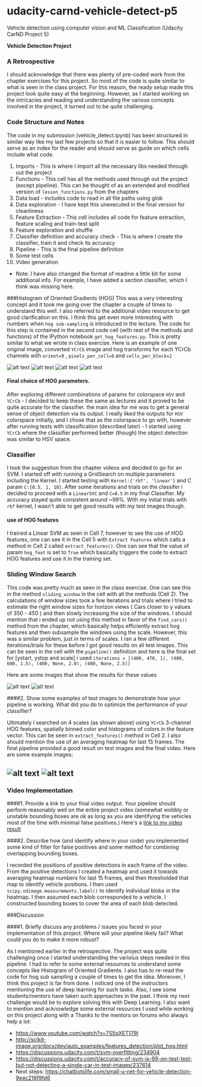 # udacity-carnd-vehicle-detect-p5
Vehicle detection using computer vision and ML Classification (Udacity CarND Project 5)



**Vehicle Detection Project**

[//]: # (Image References)
[image1]: ./sample_images/pipeline_1.png "pipeline1"
[image2]: ./sample_images/pipeline_4.png "pipeline4"
[image3]: ./sample_images/pipeline_5.png "pipeline5"
[image4]: ./sample_images/pipeline_6.png "pipeline6"
[image5]: ./sample_images/ycr_orig.png "ycr_orig"
[image6]: ./sample_images/ycr_hog0.png "ycr_h0"
[image7]: ./sample_images/ycr_hog1.png "ycr_h1"
[image8]: ./sample_images/ycr_hog2.png "ycr_h2"
[video1]: ./output.mp4 "video"

### A Retrospective
I should acknowledge that there was plenty of pre-coded work from the chapter exercises for this project. So most of the code is quite similar to what is seen in the class project. For this reason, the ready setup made this project look quite easy at the beginning. However, as I started working on the intricacies and reading and understanding the various concepts involved in the project, it turned out to be quite challenging.

### Code Structure and Notes
The code in my submission (vehicle_detect.ipynb) has been structured in similar way like my last few projects so that it is easier to follow. This should serve as an index for the reader and should serve as guide on which cells include what code.
1. Imports -  This is where I import all the necessary libs needed through out the project
2. Functions - This cell has all the methods used through out the project (except pipeline). This can be thought of as an extended and modified version of `lesson_functions.py` from the chapters
3. Data load - includes code to read in all file paths using glob
4. Data exploration - I have kept this unexecuted in the final version for cleanliness
5. Feature Extraction - This cell includes all code for feature extraction, feature scaling and train-test split
6. Feature exploration and shuffle
7. Classifier definition and accuracy check - This is where I create the classifier, train it and check its accuracy
8. Pipeline - This is the final pipeline definition
9. Some test cells
10. Video generation
* Note: I have also changed the format of readme a little bit for some additional info. For example, I have added a section classifier, which I think was missing here.

###Histogram of Oriented Gradients (HOG)
This was a very interesting concept and it took me going over the chapter a couple of times to understand this well. I also referred to the additional video resource to get good clarification on this. I think this get even more interesting with numbers when `hog sub-sampling` is introduced in the lecture.
The code for this step is contained in the second code cell (with rest of the methods and functions) of the IPython notebook  `get_hog_features.py`.  This is pretty similar to what we wrote in class exercise.
Here is an example of one original image, converted `YCrCb` image and hog transforms for each YCrCb channels with `orient=9` , `pixels_per_cell=8` and `cells_per_block=2`

![alt text][image5]
![alt text][image6]
![alt text][image7]
![alt text][image8]

#### Final choice of HOG parameters.
After exploring different combinations of params for colorspace `HSV` and `YCrCb` - I decided to keep these the same as lectures and it proved to be quite accurate for the classifier. the main idea for me was to get a general sense of object detection via its output.
I really liked the outputs for `HSV` colorspace initially, and I chose that as the colorspace to go with, however after running tests with classification (described later) - I started using `YCrCb` where the classifier performed better (though) the object detection was similar to HSV space.

### Classifier
I took the suggestion from the chapter videos and decided to go for an SVM. I started off with running a GridSearch on multiple parameters including the Kernel. I started testing with `Kernel:{'rbf', 'linear'}` and C param `C:{0.5, 1, 10}`. After some iterations and trials on the classifer i decided to proceed with a `LinearSVC` and `C=0.5` in my final Classifier. My accuracy stayed quite consistent around ~99%. With my initial trials with `rbf` kernel, I wasn't able to get good results with my test images though.

#### use of HOG features
I trained a Linear SVM as seen in Cell 7, however to see the use of HOG features, one can see it in the Cell 5 with `Extract Features` which calls a method in Cell 2 called `extract_features()`. One can see that the value of param `hog_feat` is set to `True` which basically triggers the code to extract HOG features and use it in the training set.

### Sliding Window Search
This code was pretty much as seen in the class exercise. One can see this in the method `sliding_window` in the cell with all the methods (Cell 2). The calculations of window sizes took a few iterations and trials where I tried to estimate the right window sizes for horizon views ( Cars closer to y values of 350 - 450 ) and then slowly increasing the size of the windows.
I should mention that i ended up not using this method in favor of the `find_cars()` method from the chapter, which basically helps efficiently extract hog features and then subsample the windows using the scale. However, this was a similar problem, just in terms of scales. I ran a few different iterations/trials for these before I got good results on all test images. This can be seen in the cell with the `pipeline()` definition and here is the final set for [ystart, ystop and scale] i used
`iterations = [(400, 470, 1), (400, 600, 1.5), (400, None, 2.0), (400, None, 2.5)]`

Here are some images that show the results for these values

![alt text][image3]
![alt text][image2]

####2. Show some examples of test images to demonstrate how your pipeline is working.  What did you do to optimize the performance of your classifier?

Ultimately I searched on 4 scales (as shown above) using `YCrCb` 3-channel HOG features, spatially binned color and histograms of colors in the feature vector. This can be seen in `extract_features()` method in Cell 2. I also should mention the use of an averaging heatmap for last 15 frames. The final pipeline provided a good result on test images and the final video.  Here are some example images:

![alt text][image1]
![alt text][image4]
---

### Video Implementation

####1. Provide a link to your final video output.  Your pipeline should perform reasonably well on the entire project video (somewhat wobbly or unstable bounding boxes are ok as long as you are identifying the vehicles most of the time with minimal false positives.)
Here's a [link to my video result](./output.mp4)


####2. Describe how (and identify where in your code) you implemented some kind of filter for false positives and some method for combining overlapping bounding boxes.

I recorded the positions of positive detections in each frame of the video.  From the positive detections I created a heatmap and used it towards averaging heatmap numbers for last 15 frames, and then thresholded that map to identify vehicle positions.  I then used `scipy.ndimage.measurements.label()` to identify individual blobs in the heatmap.  I then assumed each blob corresponded to a vehicle.  I constructed bounding boxes to cover the area of each blob detected.

###Discussion

####1. Briefly discuss any problems / issues you faced in your implementation of this project.  Where will your pipeline likely fail?  What could you do to make it more robust?

As I mentioned earlier in the retrospective. The project was quite challenging once I started understanding the varioius steps needed in this pipeline. I had to refer to some external resources to understand some concepts like Histogram of Oriented Gradients. I also has to re-read the code for hog sub sampling a couple of times to get the idea. Moreover, I think this project is far from done. I noticed one of the instructors mentioning the use of deep learning for such tasks. Also, I see some students/mentors have taken such approaches in the past. I think my next challenge would be to explore solving this with Deep Learning.
I also want to mention and acknowledge some external resources I used while working on this project along with a Thanks to the mentors on forums who always help a lot:
* https://www.youtube.com/watch?v=7S5qXET179I
* http://scikit-image.org/docs/dev/auto_examples/features_detection/plot_hog.html
* https://discussions.udacity.com/t/svm-overfitting/234904
* https://discussions.udacity.com/t/accuracy-of-svm-is-99-on-test-test-but-not-detecting-a-single-car-in-test-images/237614
* Next steps: https://chatbotslife.com/small-u-net-for-vehicle-detection-9eec216f9fd6
